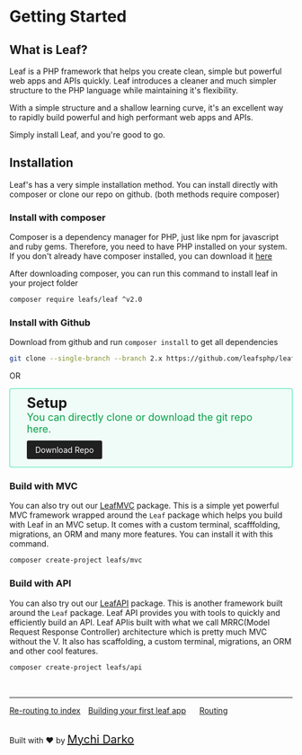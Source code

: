 # Getting Started

## What is Leaf?

Leaf is a PHP framework that helps you create clean, simple but powerful web apps and APIs quickly. Leaf introduces a cleaner and much simpler structure to the PHP language while maintaining it's flexibility.

With a simple structure and a shallow learning curve, it's an excellent way to rapidly build powerful and high performant web apps and APIs.

Simply install Leaf, and you're good to go.

## Installation

Leaf's has a very simple installation method. You can install directly with composer or clone our repo on github. (both methods require composer)

### Install with composer

Composer is a dependency manager for PHP, just like npm for javascript and ruby gems. Therefore, you need to have PHP installed on your system. If you don't already have composer installed, you can download it [here](https://getcomposer.org/)

After downloading composer, you can run this command to install leaf in your project folder

```bash
composer require leafs/leaf ^v2.0
```

### Install with Github

Download from github and run `composer install` to get all dependencies

```bash
git clone --single-branch --branch 2.x https://github.com/leafsphp/leaf.git
```

OR
<div style="border: 1px solid rgba(10, 230, 150, 0.8); border-radius: 4px; background: rgba(10, 230, 150, 0.05); padding: 10px 30px; padding-bottom: 22px;">
	<div style="font-weight: bolder; font-size: 25px; margin-bottom: -18px !important;">Setup</div>
	<p style="color: rgb(5, 160, 70); font-size: 18px;">
		You can directly clone or download the git repo here.
	</p>
	<a href="https://github.com/leafsphp/leaf/" style="background: #202020; color: white; text-decoration: none; padding: 8px 15px; border-radius: 3px;">Download Repo</a>
</div>

### Build with MVC

You can also try out our [LeafMVC](https://leafmvc.netlify.app) package. This is a simple yet powerful MVC framework wrapped around the `Leaf` package which helps you build with Leaf in an MVC setup. It comes with a custom terminal, scafffolding, migrations, an ORM and many more features. You can install it with this command.

```bash
composer create-project leafs/mvc
```

### Build with API

You can also try out our [LeafAPI](https://github.com/leafsphp/leafAPI) package. This is another framework built around the `Leaf` package. Leaf API provides you with tools to quickly and efficiently build an API. Leaf APIis built with what we call MRRC(Model Request Response Controller) architecture which is pretty much MVC without the V. It also has scaffolding, a custom terminal, migrations, an ORM and other cool features. 

```bash
composer create-project leafs/api
```

<br>
<hr>

<a href="#/leaf/v/2.0/intro/htaccess" style="margin: 0px;">Re-routing to index</a>
<a href="#/leaf/v/2.0/intro/first" style="margin: 0px 10px;">Building your first leaf app</a>
<a href="#/leaf/v/2.0/routing/" style="margin: 0px 10px;">Routing</a>

<br>
Built with ❤ by <a href="https://mychi.netlify.app" style="font-size: 20px; color: #111;" target="_blank">Mychi Darko</a>